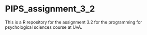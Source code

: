 # PIPS_assignment_3_2
This is a R repository for the assignment 3.2 for the programming for psychological sciences course at UvA. 

